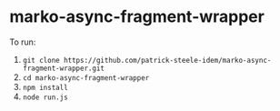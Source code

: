 # marko-async-fragment-wrapper

To run:

1. `git clone https://github.com/patrick-steele-idem/marko-async-fragment-wrapper.git`
2. `cd marko-async-fragment-wrapper`
3. `npm install`
4. `node run.js`

